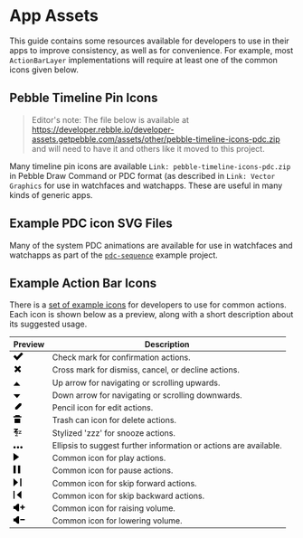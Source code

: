 <!--
Modified from https://github.com/google/pebble

# Copyright 2025 Google LLC
#
# Licensed under the Apache License, Version 2.0 (the "License");
# you may not use this file except in compliance with the License.
# You may obtain a copy of the License at
#
#     http://www.apache.org/licenses/LICENSE-2.0
#
# Unless required by applicable law or agreed to in writing, software
# distributed under the License is distributed on an "AS IS" BASIS,
# WITHOUT WARRANTIES OR CONDITIONS OF ANY KIND, either express or implied.
# See the License for the specific language governing permissions and
# limitations under the License.
-->

# App Assets

This guide contains some resources available for developers to use in their apps
to improve consistency, as well as for convenience. For example, most
`ActionBarLayer` implementations will require at least one of the common icons
given below.

## Pebble Timeline Pin Icons

> Editor's note:
> The file below is available at https://developer.rebble.io/developer-assets.getpebble.com/assets/other/pebble-timeline-icons-pdc.zip
> and will need to have it and others like it moved to this project.

Many timeline pin icons are available
`Link: pebble-timeline-icons-pdc.zip` in Pebble Draw Command or PDC format (as
described in `Link: Vector Graphics` for use in watchfaces and watchapps. These
are useful in many kinds of generic apps.

## Example PDC icon SVG Files

Many of the system PDC animations are available for use in watchfaces and
watchapps as part of the
[`pdc-sequence`](https://github.com/pebble-examples/pdc-sequence/tree/master/resources)
example project.

## Example Action Bar Icons

There is a
[set of example icons](https://s3.amazonaws.com/developer.getpebble.com/assets/other/actionbar-icons.zip)
for developers to use for common actions. Each icon is shown below as a preview,
along with a short description about its suggested usage.

| Preview | Description |
|---------|-------------|
| ![](../../../assets/images/guides/app-resources/icons/action_bar_icon_check.png) | Check mark for confirmation actions. |
| ![](../../../assets/images/guides/app-resources/icons/action_bar_icon_dismiss.png) | Cross mark for dismiss, cancel, or decline actions. |
| ![](../../../assets/images/guides/app-resources/icons/action_bar_icon_up.png) | Up arrow for navigating or scrolling upwards. |
| ![](../../../assets/images/guides/app-resources/icons/action_bar_icon_down.png) | Down arrow for navigating or scrolling downwards. |
| ![](../../../assets/images/guides/app-resources/icons/action_bar_icon_edit.png) | Pencil icon for edit actions. |
| ![](../../../assets/images/guides/app-resources/icons/action_bar_icon_delete.png) | Trash can icon for delete actions. |
| ![](../../../assets/images/guides/app-resources/icons/action_bar_icon_snooze.png) | Stylized 'zzz' for snooze actions. |
| ![](../../../assets/images/guides/app-resources/icons/music_icon_ellipsis.png) | Ellipsis to suggest further information or actions are available. |
| ![](../../../assets/images/guides/app-resources/icons/music_icon_play.png) | Common icon for play actions. |
| ![](../../../assets/images/guides/app-resources/icons/music_icon_pause.png) | Common icon for pause actions. |
| ![](../../../assets/images/guides/app-resources/icons/music_icon_skip_forward.png) | Common icon for skip forward actions. |
| ![](../../../assets/images/guides/app-resources/icons/music_icon_skip_backward.png) | Common icon for skip backward actions. |
| ![](../../../assets/images/guides/app-resources/icons/music_icon_volume_up.png) | Common icon for raising volume. |
| ![](../../../assets/images/guides/app-resources/icons/music_icon_volume_down.png) | Common icon for lowering volume. |
